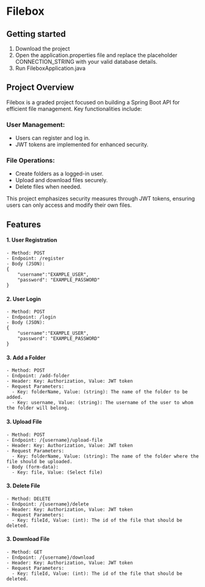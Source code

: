 # Filebox

## Getting started

1. Download the project
2. Open the application.properties file and replace the placeholder CONNECTION_STRING with your valid database details.
3. Run FileboxApplication.java

## Project Overview

Filebox is a graded project focused on building a Spring Boot API for efficient file management. Key functionalities include:

### User Management:

- Users can register and log in.
- JWT tokens are implemented for enhanced security.

### File Operations:

- Create folders as a logged-in user.
- Upload and download files securely.
- Delete files when needed.

This project emphasizes security measures through JWT tokens, ensuring users can only access and modify their own files.

## Features

#### 1. User Registration

```
- Method: POST
- Endpoint: /register
- Body (JSON): 
{
    "username":"EXAMPLE_USER",
    "password": "EXAMPLE_PASSWORD"
}

```

#### 2. User Login

```
- Method: POST
- Endpoint: /login
- Body (JSON): 
{
    "username":"EXAMPLE_USER",
    "password": "EXAMPLE_PASSWORD"
}
```

#### 3. Add a Folder

```
- Method: POST
- Endpoint: /add-folder
- Header: Key: Authorization, Value: JWT token
- Request Parameters:
  - Key: folderName, Value: (string): The name of the folder to be added.
  - Key: username, Value: (string): The username of the user to whom the folder will belong.
```

#### 3. Upload File

```
- Method: POST
- Endpoint: /{username}/upload-file
- Header: Key: Authorization, Value: JWT token
- Request Parameters:
  - Key: folderName, Value: (string): The name of the folder where the file should be uploaded.
- Body (form-data): 
  - Key: file, Value: (Select file)
```

#### 3. Delete File

```
- Method: DELETE
- Endpoint: /{username}/delete
- Header: Key: Authorization, Value: JWT token
- Request Parameters:
  - Key: fileId, Value: (int): The id of the file that should be deleted.
```

#### 3. Download File

```
- Method: GET
- Endpoint: /{username}/download
- Header: Key: Authorization, Value: JWT token
- Request Parameters:
  - Key: fileId, Value: (int): The id of the file that should be deleted.
```